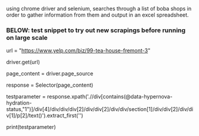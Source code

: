 using chrome driver and selenium, searches through a list of boba shops in order to gather information from them and output in an excel spreadsheet. 

### BELOW: test snippet to try out new scrapings before running on large scale

url = "https://www.yelp.com/biz/99-tea-house-fremont-3"

driver.get(url)

page_content = driver.page_source

response = Selector(page_content)

testparameter = response.xpath('.//div[contains(@data-hypernova-hydration-status,"1")]/div[4]/div/div/div[2]/div/div[2]/div/div/section[1]/div/div[2]/div/div[1]/p[2]/text()').extract_first('')

print(testparameter)